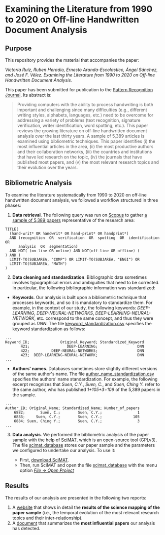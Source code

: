 # Examining the Literature from 1990 to 2020 on Off-line Handwritten Document Analysis

## Purpose

This repository provides the material that accompanies the paper:

*Victoria Ruiz, Ruben Heradio, Ernesto Aranda-Escolastico, Ángel Sánchez, and José F. Vélez. Examining the Literature from 1990 to 2020 on Off-line Handwritten Document Analysis.*

This paper has been submitted for publication to the [Pattern Recognition Journal](https://www.journals.elsevier.com/pattern-recognition). Its abstract is:

> Providing computers with the ability to process handwriting is both important and challenging since many difficulties (e.g., different writing styles, alphabets, languages, etc.) need to be overcome for addressing a variety of problems (text recognition, signature verification, writer identification, word spotting, etc.).
This paper reviews the growing literature on off-line handwritten document analysis over the last thirty years. A sample of 5,389 articles is examined using bibliometric techniques. This paper identifies (i) the most influential articles in the area, (ii) the most productive authors and their collaboration networks, (iii) the countries and institutions that have led research on the topic, (iv) the journals that have published most papers, and (v) the most relevant research topics and their evolution over the years.

## Bibliometric Analysis

To examine the literature systematically from 1990 to 2020 on off-line handwritten document analysis, we followed a workflow structured in three phases:

1. **Data retrieval**. The following query was run on [Scopus](https://www.scopus.com/) to gather [a sample of 5,389 papers](https://github.com/rheradio/OfflineHandwrittenDocumentAnalysis/blob/main/scopus_raw_data/scopus_sample.ris) representative of the research area:
```
TITLE(
  (hand-writ* OR handwrit* OR hand-print* OR handprint*)
  AND (recognition  OR  verification  OR  spotting  OR  identification  OR  
      analysis  OR  segmentation)
  AND NOT( (on-line OR online) AND NOT(off-line OR offline) )
) AND (
  LIMIT-TO(SUBJAREA, "COMP") OR LIMIT-TO(SUBJAREA, "ENGI") OR
  LIMIT-TO(SUBJAREA, "MATH")
)
```

2. **Data cleaning and standardization**. Bibliographic data sometimes involves typographical errors and ambiguities that need to be corrected. In particular, the following bibliographic information was standardized:

  + **Keywords**. Our analysis is built upon a bibliometric technique that processes keywords, and so it is mandatory to standardize them. For example, in the context of our study, the following keywords: *DEEP-LEARNING*, *DEEP-NEURAL-NETWORKS*, *DEEP-LEARNING-NEURAL-NETWORK*, etc. correspond to the same concept, and thus they were grouped as *DNN*. The file [keyword_standardization.csv](https://github.com/rheradio/OfflineHandwrittenDocumentAnalysis/blob/main/standardization/keyword_standardization.csv) specifies the keyword standardization as follows: 
  ```
...
Keyword_ID;              Original_Keyword; Standardized_Keyword  
         421;                 DEEP-LEARNING;                  DNN
         422;          DEEP-NEURAL-NETWORKS;                  DNN
         423;  DEEP-LEARNING-NEURAL-NETWORK;                  DNN
...       
  ```
  + **Authors' names**. Databases sometimes store slightly different versions of the same author's name. The file [author_name_standardization.csv](https://github.com/rheradio/offline-handwritten-doc-analysis/blob/main/standardization/author_name_standardization.csv) specifies the authors' name standardization. For example, the following excerpt recognizes that *Suen, C.Y.*, *Suen, C.*, and *Suen, Ching Y.* refer to the same author, who has published *1+105+3=109* of the 5,389 papers in the sample.
  ```
...
Author_ID; Original_Name; Standardized_Name; Number_of_papers
      6882;       Suen, C.;        Suen, C.Y.;                1
      6883;     Suen, C.Y.;        Suen, C.Y.;              105
      6884; Suen, Ching Y.;        Suen, C.Y.;                3
...      
  ```
3. **Data analysis**. We performed the bibliometric analysis of the paper sample with the help of [SciMAT](https://sci2s.ugr.es/scimat/), which is an open-source tool (GPLv3). The file [scimat_database](https://github.com/rheradio/OfflineHandwrittenDocumentAnalysis/blob/main/scimat_database/scimat_database) stores our paper sample and the parameters we configured to undertake our analysis. To use it:

    * First, [download SciMAT](https://sci2s.ugr.es/scimat/download.html).
    * Then, run SciMAT and open the file [scimat_database](https://github.com/rheradio/OfflineHandwrittenDocumentAnalysis/blob/main/scimat_database/scimat_database) with the menu option [*File -> Open Project*](https://sci2s.ugr.es/scimat/software/v1.01/SciMAT-v1.0-userGuide.pdf)

## Results

The results of our analysis are presented in the following two reports:

1. A [website](https://htmlpreview.github.io/?https://github.com/rheradio/OfflineHandwrittenDocumentAnalysis/blob/main/reports/detailed_analysis/index.html) that shows in detail the **results of the science mapping of the paper sample** (i.e., the temporal evolution of the most relevant research topics and their inter-relationship).
2. A [document](https://github.com/rheradio/OfflineHandwrittenDocumentAnalysis/blob/main/reports/most_influential_papers.pdf) that summarizes the **most influential papers** our analysis has detected.


